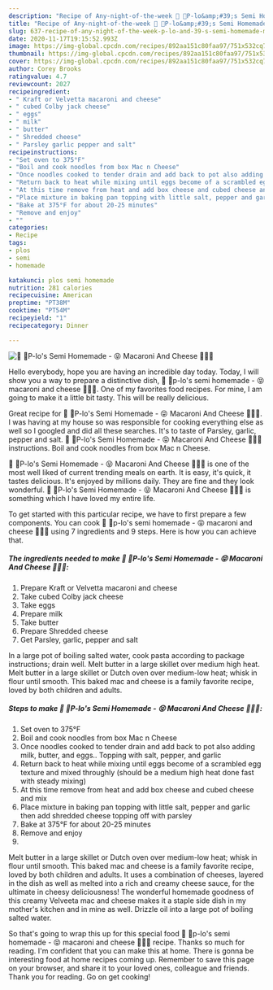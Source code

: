 ```yaml
---
description: "Recipe of Any-night-of-the-week 👊 🏼P-lo&amp;#39;s Semi Homemade -  😝 Macaroni And Cheese 👊🏼😋"
title: "Recipe of Any-night-of-the-week 👊 🏼P-lo&amp;#39;s Semi Homemade -  😝 Macaroni And Cheese 👊🏼😋"
slug: 637-recipe-of-any-night-of-the-week-p-lo-and-39-s-semi-homemade-macaroni-and-cheese
date: 2020-11-17T19:15:52.993Z
image: https://img-global.cpcdn.com/recipes/892aa151c80faa97/751x532cq70/👊-🏼p-los-semi-homemade-😝-macaroni-and-cheese-👊🏼😋-recipe-main-photo.jpg
thumbnail: https://img-global.cpcdn.com/recipes/892aa151c80faa97/751x532cq70/👊-🏼p-los-semi-homemade-😝-macaroni-and-cheese-👊🏼😋-recipe-main-photo.jpg
cover: https://img-global.cpcdn.com/recipes/892aa151c80faa97/751x532cq70/👊-🏼p-los-semi-homemade-😝-macaroni-and-cheese-👊🏼😋-recipe-main-photo.jpg
author: Corey Brooks
ratingvalue: 4.7
reviewcount: 2027
recipeingredient:
- " Kraft or Velvetta macaroni and cheese"
- " cubed Colby jack cheese"
- " eggs"
- " milk"
- " butter"
- " Shredded cheese"
- " Parsley garlic pepper and salt"
recipeinstructions:
- "Set oven to 375°F"
- "Boil and cook noodles from box Mac n Cheese"
- "Once noodles cooked to tender drain and add back to pot also adding milk, butter, and eggs.. Topping with salt, pepper, and garlic"
- "Return back to heat while mixing until eggs become of a scrambled egg texture and mixed throughly (should be a medium high heat done fast with steady mixing)"
- "At this time remove from heat and add box cheese and cubed cheese and mix"
- "Place mixture in baking pan topping with little salt, pepper and garlic then add shredded cheese topping off with parsley"
- "Bake at 375°F for about 20-25 minutes"
- "Remove and enjoy"
- ""
categories:
- Recipe
tags:
- plos
- semi
- homemade

katakunci: plos semi homemade 
nutrition: 281 calories
recipecuisine: American
preptime: "PT38M"
cooktime: "PT54M"
recipeyield: "1"
recipecategory: Dinner

---
```



![👊 🏼P-lo&#39;s Semi Homemade -  😝 Macaroni And Cheese 👊🏼😋](https://img-global.cpcdn.com/recipes/892aa151c80faa97/751x532cq70/👊-🏼p-los-semi-homemade-😝-macaroni-and-cheese-👊🏼😋-recipe-main-photo.jpg)

Hello everybody, hope you are having an incredible day today. Today, I will show you a way to prepare a distinctive dish, 👊 🏼p-lo&#39;s semi homemade -  😝 macaroni and cheese 👊🏼😋. One of my favorites food recipes. For mine, I am going to make it a little bit tasty. This will be really delicious.

Great recipe for 👊 🏼P-lo&#39;s Semi Homemade - 😝 Macaroni And Cheese 👊🏼😋. I was having at my house so was responsible for cooking everything else as well so I googled and did all these searches. It&#39;s to taste of Parsley, garlic, pepper and salt. 👊 🏼P-lo&#39;s Semi Homemade - 😝 Macaroni And Cheese 👊🏼😋 instructions. Boil and cook noodles from box Mac n Cheese.

👊 🏼P-lo&#39;s Semi Homemade -  😝 Macaroni And Cheese 👊🏼😋 is one of the most well liked of current trending meals on earth. It is easy, it's quick, it tastes delicious. It's enjoyed by millions daily. They are fine and they look wonderful. 👊 🏼P-lo&#39;s Semi Homemade -  😝 Macaroni And Cheese 👊🏼😋 is something which I have loved my entire life.


To get started with this particular recipe, we have to first prepare a few components. You can cook 👊 🏼p-lo&#39;s semi homemade -  😝 macaroni and cheese 👊🏼😋 using 7 ingredients and 9 steps. Here is how you can achieve that.

<!--inarticleads1-->

##### The ingredients needed to make 👊 🏼P-lo&#39;s Semi Homemade -  😝 Macaroni And Cheese 👊🏼😋:

1. Prepare  Kraft or Velvetta macaroni and cheese
1. Take  cubed Colby jack cheese
1. Take  eggs
1. Prepare  milk
1. Take  butter
1. Prepare  Shredded cheese
1. Get  Parsley, garlic, pepper and salt


In a large pot of boiling salted water, cook pasta according to package instructions; drain well. Melt butter in a large skillet over medium high heat. Melt butter in a large skillet or Dutch oven over medium-low heat; whisk in flour until smooth. This baked mac and cheese is a family favorite recipe, loved by both children and adults. 

<!--inarticleads2-->

##### Steps to make 👊 🏼P-lo&#39;s Semi Homemade -  😝 Macaroni And Cheese 👊🏼😋:

1. Set oven to 375°F
1. Boil and cook noodles from box Mac n Cheese
1. Once noodles cooked to tender drain and add back to pot also adding milk, butter, and eggs.. Topping with salt, pepper, and garlic
1. Return back to heat while mixing until eggs become of a scrambled egg texture and mixed throughly (should be a medium high heat done fast with steady mixing)
1. At this time remove from heat and add box cheese and cubed cheese and mix
1. Place mixture in baking pan topping with little salt, pepper and garlic then add shredded cheese topping off with parsley
1. Bake at 375°F for about 20-25 minutes
1. Remove and enjoy
1. 


Melt butter in a large skillet or Dutch oven over medium-low heat; whisk in flour until smooth. This baked mac and cheese is a family favorite recipe, loved by both children and adults. It uses a combination of cheeses, layered in the dish as well as melted into a rich and creamy cheese sauce, for the ultimate in cheesy deliciousness! The wonderful homemade goodness of this creamy Velveeta mac and cheese makes it a staple side dish in my mother&#39;s kitchen and in mine as well. Drizzle oil into a large pot of boiling salted water. 

So that's going to wrap this up for this special food 👊 🏼p-lo&#39;s semi homemade -  😝 macaroni and cheese 👊🏼😋 recipe. Thanks so much for reading. I'm confident that you can make this at home. There is gonna be interesting food at home recipes coming up. Remember to save this page on your browser, and share it to your loved ones, colleague and friends. Thank you for reading. Go on get cooking!
